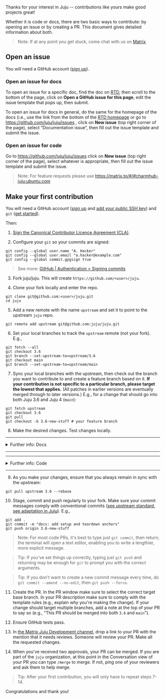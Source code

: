 Thanks for your interest in Juju -- contributions like yours make good projects
great!

Whether it is code or docs, there are two basic ways to contribute: by opening
an issue or by creating a PR. This document gives detailed information about
both.

> Note: If at any point you get stuck, come chat with us on
[Matrix](https://matrix.to/#/#charmhub-juju:ubuntu.com).

## Open an issue

You will need a GitHub account ([sign up](https://github.com/signup)).

### Open an issue for docs

To open an issue for a specific doc, find the doc on
[RTD](https://canonical-juju.readthedocs-hosted.com), then scroll to the bottom
of the page, click on **Open a GitHub issue for this page**, edit the issue
template that pops up, then submit.

To open an issue for docs in general, do the same for the homepage of the docs
(i.e., use the link from the bottom of the [RTD
homepage](https://canonical-juju.readthedocs-hosted.com) or go to
https://github.com/juju/juju/issues , click on **New issue** (top right corner
of the page), select “Documentation issue”, then fill out the issue template and
submit the issue.

### Open an issue for code

Go to https://github.com/juju/juju/issues  click on **New issue** (top right
corner of the page), select whatever is appropriate, then fill out the issue
template and submit the issue.

> Note: For feature requests please use
https://matrix.to/#/#charmhub-juju:ubuntu.com

## Make your first contribution

You will need a GitHub account ([sign up](https://github.com/signup) and [add
your public SSH key](https://github.com/settings/ssh)) and `git` ([get
started](https://git-scm.com/book/en/v2/Getting-Started-What-is-Git%3F)).

Then:

1. [Sign the Canonical Contributor Licence Agreement
   (CLA)](https://ubuntu.com/legal/contributors).

2. Configure your `git` so your commits are signed:

```
git config --global user.name "A. Hacker"
git config --global user.email "a.hacker@example.com"
git config --global commit.gpgsign true
```

> See more: [GitHub | Authentication > Signing commits](https://docs.github.com/en/authentication/managing-commit-signature-verification/signing-commits)

3. Fork juju/juju. This will create `https://github.com/<user>/juju`.

4. Clone your fork locally and enter the repo.

```
git clone git@github.com:<user>/juju.git
cd juju
```

5. Add a new remote with the name `upstream` and set it to point to the upstream
`juju` repo.

```
git remote add upstream git@github.com:juju/juju.git
```

6. Set your local branches to track the `upstream` remote (not your fork). E.g.,

```
git fetch --all
git checkout 3.6
git branch --set-upstream-to=upstream/3.6
git checkout main
git branch --set-upstream-to=upstream/main
```

7. Sync your local branches with the upstream, then check out the branch you
want to contribute to and create a feature branch based on it. **If your
contribution is not specific to a particular branch, please target the lowest that
applies.** (All patches in earlier versions are eventually merged through to later
versions.) E.g., for a change that should go into both Juju 3.6 and Juju 4
(`main`):

```
git fetch upstream
git checkout 3.6
git pull
git checkout -b 3.6-new-stuff # your feature branch
```

8. Make the desired changes. Test changes locally.


----------------
<details>

<summary>Further info: Docs</summary>

The documentation is in `juju/docs`, which is further split into `user/` and
`contributor/`. Some user reference docs (for the `juju` CLI commands, the
controller and model configs, and the hook commands) are autogenerated from
source, and must be updated in source.

> Tip: If you start from an existing doc on
https://canonical-juju.readthedocs-hosted.com/en/latest/, you can find its
source file by scrolling to the bottom of the page and clicking on **Edit this
page on GitHub** -- though we still recommend you do not make changes there
directly there but rather in a local clone, as that will make it easier for you
to iterate during the PR review process.

If you create a new page make sure to index it appropriately in the correct
overview page (usually, an index page in the directory where you've created the
page). If you delete a page, make sure to set up a redirect in the
`juju/docs/redirects.txt` file.

### Standards

All changes should follow the existing patterns, including
  [Diátaxis](https://diataxis.fr), the [Canonical Documentation Style
  Guide](https://docs.ubuntu.com/styleguide/en), the modular structure, the
  cross-referencing pattern, [MyST
  Markdown](https://canonical-documentation-with-sphinx-and-readthedocscom.readthedocs-hosted.com/style-guide-myst/),
  etc.

### Testing

Changes should be inspected by building the docs and fixing any issues
discovered that way. To preview the docs as they will be rendered on RTD, in
`juju/docs` run `make run` and open the provided link in a browser. If you get
errors, try `make clean`, then `make run` again. For other checks, see `make
[Tab]` and select the command for the desired check.

</details>

----------------

----------------
<details>

<summary>Further info: Code</summary>

### Installing Go

`juju` is written in [Go](https://go.dev/). To install Go see [Go
docs](https://golang.org/doc/install#install).

### Building Juju and its dependencies

Fork and clone the Juju repo, then navigate to the root directory and run `make
install`:

```
git clone https://github.com/<user>/juju.git
cd juju
make install
```

### Updating Go dependencies

Juju uses Go modules to manage dependencies. To update a dependency, use the
following, ensuring that the dependency is using a version where possible, or a
commit hash if not available:


```
go get -u github.com/the/dependency@v1.2.3
go mod tidy
```

### Code formatting

To format your code, run `go fmt`.

> Note: Your editor may do this automatically.


### Imports

Import statements are grouped into 3 sections: standard library, 3rd party
libraries, juju imports. The tool "go fmt" can be used to ensure each
group is alphabetically sorted. eg:

```go
    import (
        "fmt"
        "time"

        "labix.org/v2/mgo"
        "github.com/juju/loggo"
        gc "gopkg.in/check.v1"

        "github.com/juju/juju/state"
        "github.com/juju/worker/v3"
    )
```

### Testing

Some tests may require local lxd to be installed, see
[installing lxd via snap](https://stgraber.org/2016/10/17/lxd-snap-available/).

Juju uses the `gocheck` testing framework, which is automatically installed
as a dependency of `juju`. You can read more about `gocheck` at
http://godoc.org/gopkg.in/check.v1. `gocheck` is integrated into the source of
each package so the standard `go test` command is used to run `gocheck` tests.
For example:

```
go test -v github.com/juju/juju/core/config -check.v
```

By default `gocheck` will run all tests
in a package, selected tests can by run by passing `-gocheck.f` to match a
subset of test names.

```
go test -gocheck.f '$REGEX'
```


### Testing and MongoDB

Many tests use a standalone instance of `mongod` as part of their setup. The
`mongod` binary found in `$PATH` is executed by these suites.  If you don't
already have MongoDB installed, run

```
make install-mongo-dependencies
```

### Other

For more information see [CODING.md](CODING.md)

</details>

----------------



9. As you make your changes, ensure that you always remain in sync with the upstream:

```
git pull upstream 3.6 --rebase
```

10. Stage, commit and push regularly to your fork. Make sure your commit messages
comply with conventional commits ([see upstream
standard](https://www.conventionalcommits.org/en/v1.0.0/), [see adaptation in
Juju](./docs/contributor/reference/conventional-commits.md)). E.g.,

```
git add .
git commit -m "docs: add setup and teardown anchors"
git push origin 3.6-new-stuff
```

> Note: For most code PRs, it's best to type just `git commit`, then return; the
terminal will open a text editor, enabling you to write a lengthier, more
explicit message.

> Tip: If you've set things up correctly, typing just `git push` and returning
may be enough for `git` to prompt you with the correct arguments.

> Tip: If you don't want to create a new commit message every time, do
`git commit --amend --no-edit`, then `git push --force`.

11. Create the PR. In the PR window make sure to select the correct target base
branch. In your PR description make sure to comply with the template rules (e.g.,
explain _why_ you're making the change). If your change should target multiple
branches, add a note at the top of your PR to say so (e.g., "This PR should be
merged into both `3.6` and `main`").

12. Ensure GitHub tests pass.

13. In [the Matrix Juju Development
channel](https://matrix.to/#/#charmhub-jujudev:ubuntu.com), drop a link to your
PR with the mention that it needs reviews. Someone will review your PR. Make all
the requested changes.

14. When you've received two approvals, your PR can be merged. If you are part
of the `juju` organization, at this point in the Conversation view of your PR
you can type `/merge` to merge. If not, ping one of your reviewers and ask them
to help merge.

> Tip: After your first contribution, you will only have to repeat steps 7-14.

Congratulations and thank you!
